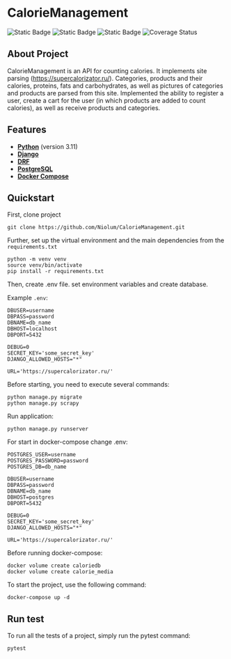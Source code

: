 # CalorieManagement

![Static Badge](https://img.shields.io/badge/python-3.11-blue?logo=python&link=https%3A%2F%2Fwww.python.org%2F)
![Static Badge](https://img.shields.io/badge/django-4%2C2-%23092E20?logo=django&link=https%3A%2F%2Fwww.djangoproject.com%2F)
![Static Badge](https://img.shields.io/badge/DRF-3%2C14-%23ED1C24?link=https%3A%2F%2Fwww.django-rest-framework.org%2F)
![Coverage Status](https://img.shields.io/badge/coverage-97%25-%23f5d442)



## About Project

CalorieManagement is an API for counting calories. It implements site parsing (https://supercalorizator.ru/). Categories, products and their calories, proteins, fats and carbohydrates, as well as pictures of categories and products are parsed from this site. Implemented the ability to register a user, create a cart for the user (in which products are added to count calories), as well as receive products and categories.


## Features
- **[Python](https://www.python.org/)** (version 3.11)
- **[Django](https://www.djangoproject.com/)**
- **[DRF](https://www.django-rest-framework.org/)**
- **[PostgreSQL](https://www.postgresql.org/)**
- **[Docker Compose](https://docs.docker.com/compose/)**

## Quickstart

First, clone project

``` 
git clone https://github.com/Niolum/CalorieManagement.git
```

Further, set up the virtual environment and the main dependencies from the ``requirements.txt``

```
python -m venv venv
source venv/bin/activate 
pip install -r requirements.txt
```

Then, create .env file. set environment variables and create database.

Example ``.env``:

```
DBUSER=username
DBPASS=password
DBNAME=db_name
DBHOST=localhost
DBPORT=5432

DEBUG=0
SECRET_KEY='some_secret_key'
DJANGO_ALLOWED_HOSTS="*"

URL='https://supercalorizator.ru/'
```

Before starting, you need to execute several commands:

```
python manage.py migrate
python manage.py scrapy
```

Run application:

```
python manage.py runserver
```

For start in docker-compose change .env:

```
POSTGRES_USER=username
POSTGRES_PASSWORD=password
POSTGRES_DB=db_name

DBUSER=username
DBPASS=password
DBNAME=db_name
DBHOST=postgres
DBPORT=5432

DEBUG=0
SECRET_KEY='some_secret_key'
DJANGO_ALLOWED_HOSTS="*"

URL='https://supercalorizator.ru/'
```

Before running docker-compose:

```
docker volume create caloriedb
docker volume create calorie_media
```

To start the project, use the following command:

```
docker-compose up -d
```

## Run test


To run all the tests of a project, simply run the pytest command:

```
pytest
```